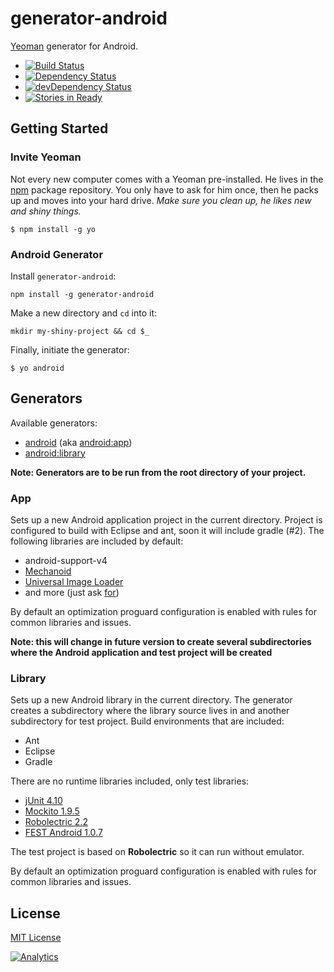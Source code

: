 # generator-android 

[Yeoman](http://yeoman.io) generator for Android.

* [![Build Status](https://secure.travis-ci.org/groupsky/generator-android.png?branch=master)](https://travis-ci.org/groupsky/generator-android)
* [![Dependency Status](https://david-dm.org/groupsky/generator-android.png)](https://david-dm.org/groupsky/generator-android)
* [![devDependency Status](https://david-dm.org/groupsky/generator-android/dev-status.png)](https://david-dm.org/groupsky/generator-android#info=devDependencies)
* [![Stories in Ready](https://badge.waffle.io/groupsky/generator-android.png?label=ready)](https://waffle.io/groupsky/generator-android)

## Getting Started

### Invite Yeoman

Not every new computer comes with a Yeoman pre-installed. He lives in the [npm](https://npmjs.org) package repository. You only have to ask for him once, then he packs up and moves into your hard drive. *Make sure you clean up, he likes new and shiny things.*

```
$ npm install -g yo
```

### Android Generator

Install `generator-android`:

```
npm install -g generator-android
```

Make a new directory and `cd` into it:

```
mkdir my-shiny-project && cd $_
```

Finally, initiate the generator:

```
$ yo android
```


## Generators

Available generators:

* [android](#app) (aka [android:app](#app))
* [android:library](#library)

**Note: Generators are to be run from the root directory of your project.**

### App

Sets up a new Android application project in the current directory. Project is configured to build with Eclipse and ant, soon it will include gradle (#2).
The following libraries are included by default:
* android-support-v4
* [Mechanoid](http://robotoworks.com/mechanoid/doc)
* [Universal Image Loader](https://github.com/nostra13/Android-Universal-Image-Loader)
* and more (just ask [for](https://github.com/groupsky/generator-android/issues/new))

By default an optimization proguard configuration is enabled with rules for common libraries and issues.

**Note: this will change in future version to create several subdirectories where the Android application and test project will be created**

### Library

Sets up a new Android library in the current directory. The generator creates a subdirectory where the library source lives in and another subdirectory for test project.
Build environments that are included:
* Ant
* Eclipse
* Gradle

There are no runtime libraries included, only test libraries:
* [jUnit 4.10](http://junit.org/)
* [Mockito 1.9.5](http://code.google.com/p/mockito/)
* [Robolectric 2.2](http://robolectric.org/)
* [FEST Android 1.0.7](http://square.github.io/fest-android/)

The test project is based on **Robolectric** so it can run without emulator.

By default an optimization proguard configuration is enabled with rules for common libraries and issues.

## License

[MIT License](http://en.wikipedia.org/wiki/MIT_License)

[![Analytics](https://ga-beacon.appspot.com/UA-47297746-1/generator-android/readme)](https://github.com/igrigorik/ga-beacon)
